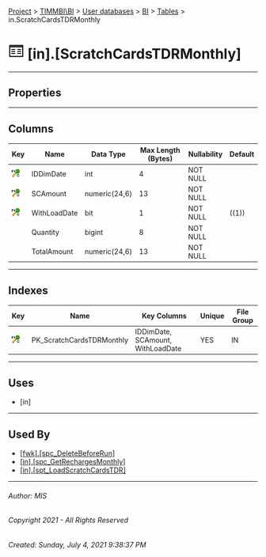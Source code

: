 #### 

[Project](../../../../index.md) > [TIMMBI\\BI](../../../index.md) > [User databases](../../index.md) > [BI](../index.md) > [Tables](Tables.md) > in.ScratchCardsTDRMonthly

# ![Tables](../../../../Images/Table32.png) [in].[ScratchCardsTDRMonthly]

---

## <a name="#properties"></a>Properties



---

## <a name="#columns"></a>Columns

| Key | Name | Data Type | Max Length (Bytes) | Nullability | Default |
|---|---|---|---|---|---|
| [![Cluster Primary Key PK_ScratchCardsTDRMonthly: IDDimDate\SCAmount\WithLoadDate](../../../../Images/pkcluster.png)](#indexes) | IDDimDate | int | 4 | NOT NULL |  |
| [![Cluster Primary Key PK_ScratchCardsTDRMonthly: IDDimDate\SCAmount\WithLoadDate](../../../../Images/pkcluster.png)](#indexes) | SCAmount | numeric(24,6) | 13 | NOT NULL |  |
| [![Cluster Primary Key PK_ScratchCardsTDRMonthly: IDDimDate\SCAmount\WithLoadDate](../../../../Images/pkcluster.png)](#indexes) | WithLoadDate | bit | 1 | NOT NULL | ((1)) |
|  | Quantity | bigint | 8 | NOT NULL |  |
|  | TotalAmount | numeric(24,6) | 13 | NOT NULL |  |


---

## <a name="#indexes"></a>Indexes

| Key | Name | Key Columns | Unique | File Group |
|---|---|---|---|---|
| [![Cluster Primary Key PK_ScratchCardsTDRMonthly: IDDimDate\SCAmount\WithLoadDate](../../../../Images/pkcluster.png)](#indexes) | PK_ScratchCardsTDRMonthly | IDDimDate, SCAmount, WithLoadDate | YES | IN |


---

## <a name="#uses"></a>Uses

* [in]


---

## <a name="#usedby"></a>Used By

* [[fwk].[spc_DeleteBeforeRun]](../Programmability/Stored_Procedures/spc_DeleteBeforeRun.md)
* [[in].[spc_GetRechargesMonthly]](../Programmability/Stored_Procedures/spc_GetRechargesMonthly.md)
* [[in].[spt_LoadScratchCardsTDR]](../Programmability/Stored_Procedures/spt_LoadScratchCardsTDR.md)


---

###### Author:  MIS

###### Copyright 2021 - All Rights Reserved

###### Created: Sunday, July 4, 2021 9:38:37 PM

